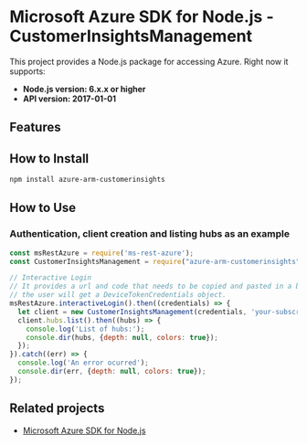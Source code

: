 # Microsoft Azure SDK for Node.js - CustomerInsightsManagement

This project provides a Node.js package for accessing Azure. Right now it supports:
- **Node.js version: 6.x.x or higher**
- **API version: 2017-01-01**

## Features


## How to Install

```bash
npm install azure-arm-customerinsights
```

## How to Use

### Authentication, client creation and listing hubs as an example

 ```javascript
 const msRestAzure = require('ms-rest-azure');
 const CustomerInsightsManagement = require("azure-arm-customerinsights");
 
 // Interactive Login
 // It provides a url and code that needs to be copied and pasted in a browser and authenticated over there. If successful, 
 // the user will get a DeviceTokenCredentials object.
 msRestAzure.interactiveLogin().then((credentials) => {
   let client = new CustomerInsightsManagement(credentials, 'your-subscription-id');
   client.hubs.list().then((hubs) => {
     console.log('List of hubs:');
     console.dir(hubs, {depth: null, colors: true});
   });
 }).catch((err) => {
   console.log('An error ocurred');
   console.dir(err, {depth: null, colors: true});
 });
```

## Related projects

- [Microsoft Azure SDK for Node.js](https://github.com/Azure/azure-sdk-for-node)
